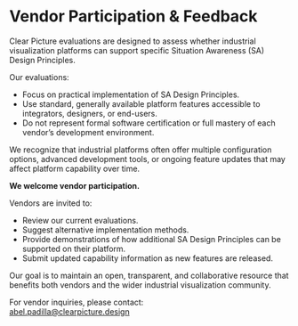 # Vendor Participation & Feedback

Clear Picture evaluations are designed to assess whether industrial visualization platforms can support specific Situation Awareness (SA) Design Principles.

Our evaluations:

- Focus on practical implementation of SA Design Principles.
- Use standard, generally available platform features accessible to integrators, designers, or end-users.
- Do not represent formal software certification or full mastery of each vendor’s development environment.

We recognize that industrial platforms often offer multiple configuration options, advanced development tools, or ongoing feature updates that may affect platform capability over time.

**We welcome vendor participation.**

Vendors are invited to:

- Review our current evaluations.
- Suggest alternative implementation methods.
- Provide demonstrations of how additional SA Design Principles can be supported on their platform.
- Submit updated capability information as new features are released.

Our goal is to maintain an open, transparent, and collaborative resource that benefits both vendors and the wider industrial visualization community.

For vendor inquiries, please contact:  
abel.padilla@clearpicture.design
